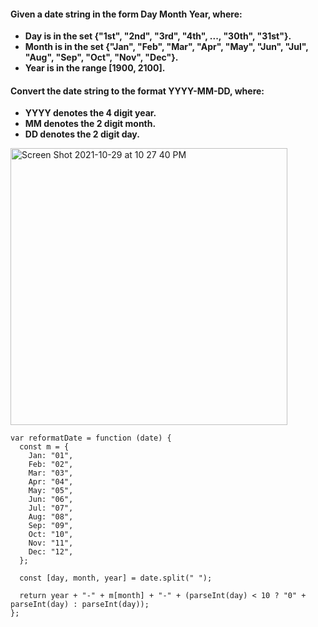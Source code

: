 
#### Given a date string in the form Day Month Year, where:

- **Day is in the set {"1st", "2nd", "3rd", "4th", ..., "30th", "31st"}.**
- **Month is in the set {"Jan", "Feb", "Mar", "Apr", "May", "Jun", "Jul", "Aug", "Sep", "Oct", "Nov", "Dec"}.**
- **Year is in the range [1900, 2100].**

#### Convert the date string to the format YYYY-MM-DD, where:

- **YYYY denotes the 4 digit year.**
- **MM denotes the 2 digit month.**
- **DD denotes the 2 digit day.**

<img width="443" alt="Screen Shot 2021-10-29 at 10 27 40 PM" src="https://user-images.githubusercontent.com/37787994/139521496-3de2ce3e-c56f-4f25-9ca5-5b21811259b5.png">


```JS
var reformatDate = function (date) {
  const m = {
    Jan: "01",
    Feb: "02",
    Mar: "03",
    Apr: "04",
    May: "05",
    Jun: "06",
    Jul: "07",
    Aug: "08",
    Sep: "09",
    Oct: "10",
    Nov: "11",
    Dec: "12",
  };

  const [day, month, year] = date.split(" ");

  return year + "-" + m[month] + "-" + (parseInt(day) < 10 ? "0" + parseInt(day) : parseInt(day));
};
```

